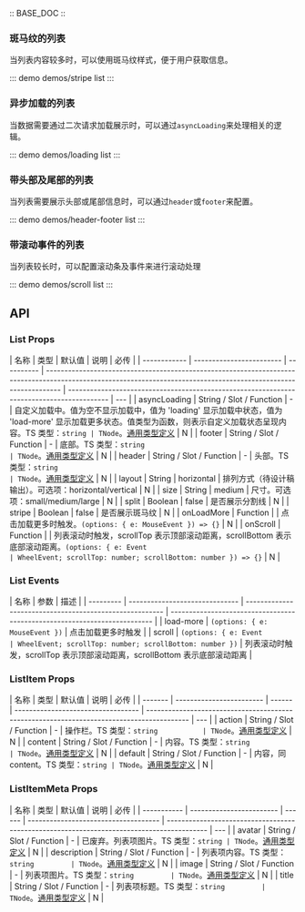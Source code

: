 :: BASE_DOC ::

### 斑马纹的列表

当列表内容较多时，可以使用斑马纹样式，便于用户获取信息。

::: demo demos/stripe list
:::

### 异步加载的列表

当数据需要通过二次请求加载展示时，可以通过`asyncLoading`来处理相关的逻辑。

::: demo demos/loading list
:::

### 带头部及尾部的列表

当列表需要展示头部或尾部信息时，可以通过`header`或`footer`来配置。

::: demo demos/header-footer list
:::

### 带滚动事件的列表

当列表较长时，可以配置滚动条及事件来进行滚动处理

::: demo demos/scroll list
:::

## API

### List Props

| 名称         | 类型                     | 默认值     | 说明                                                                                                                                                             | 必传                                                                                      |
| ------------ | ------------------------ | ---------- | ---------------------------------------------------------------------------------------------------------------------------------------------------------------- | ----------------------------------------------------------------------------------------- | --- |
| asyncLoading | String / Slot / Function | -          | 自定义加载中。值为空不显示加载中，值为 'loading' 显示加载中状态，值为 'load-more' 显示加载更多状态。值类型为函数，则表示自定义加载状态呈现内容。TS 类型：`string | TNode`。[通用类型定义](https://github.com/Tencent/tdesign-vue/blob/develop/src/common.ts) | N   |
| footer       | String / Slot / Function | -          | 底部。TS 类型：`string                                                                                                                                           | TNode`。[通用类型定义](https://github.com/Tencent/tdesign-vue/blob/develop/src/common.ts) | N   |
| header       | String / Slot / Function | -          | 头部。TS 类型：`string                                                                                                                                           | TNode`。[通用类型定义](https://github.com/Tencent/tdesign-vue/blob/develop/src/common.ts) | N   |
| layout       | String                   | horizontal | 排列方式（待设计稿输出）。可选项：horizontal/vertical                                                                                                            | N                                                                                         |
| size         | String                   | medium     | 尺寸。可选项：small/medium/large                                                                                                                                 | N                                                                                         |
| split        | Boolean                  | false      | 是否展示分割线                                                                                                                                                   | N                                                                                         |
| stripe       | Boolean                  | false      | 是否展示斑马纹                                                                                                                                                   | N                                                                                         |
| onLoadMore   | Function                 |            | 点击加载更多时触发。`(options: { e: MouseEvent }) => {}`                                                                                                         | N                                                                                         |
| onScroll     | Function                 |            | 列表滚动时触发，scrollTop 表示顶部滚动距离，scrollBottom 表示底部滚动距离。`(options: { e: Event                                                                 | WheelEvent; scrollTop: number; scrollBottom: number }) => {}`                             | N   |

### List Events

| 名称      | 参数                           | 描述                                                    |
| --------- | ------------------------------ | ------------------------------------------------------- | ------------------------------------------------------------------------- |
| load-more | `(options: { e: MouseEvent })` | 点击加载更多时触发                                      |
| scroll    | `(options: { e: Event          | WheelEvent; scrollTop: number; scrollBottom: number })` | 列表滚动时触发，scrollTop 表示顶部滚动距离，scrollBottom 表示底部滚动距离 |

### ListItem Props

| 名称    | 类型                     | 默认值 | 说明                               | 必传                                                                                      |
| ------- | ------------------------ | ------ | ---------------------------------- | ----------------------------------------------------------------------------------------- | --- |
| action  | String / Slot / Function | -      | 操作栏。TS 类型：`string           | TNode`。[通用类型定义](https://github.com/Tencent/tdesign-vue/blob/develop/src/common.ts) | N   |
| content | String / Slot / Function | -      | 内容。TS 类型：`string             | TNode`。[通用类型定义](https://github.com/Tencent/tdesign-vue/blob/develop/src/common.ts) | N   |
| default | String / Slot / Function | -      | 内容，同 content。TS 类型：`string | TNode`。[通用类型定义](https://github.com/Tencent/tdesign-vue/blob/develop/src/common.ts) | N   |

### ListItemMeta Props

| 名称        | 类型                     | 默认值 | 说明                                 | 必传                                                                                      |
| ----------- | ------------------------ | ------ | ------------------------------------ | ----------------------------------------------------------------------------------------- | --- |
| avatar      | String / Slot / Function | -      | 已废弃。列表项图片。TS 类型：`string | TNode`。[通用类型定义](https://github.com/Tencent/tdesign-vue/blob/develop/src/common.ts) | N   |
| description | String / Slot / Function | -      | 列表项内容。TS 类型：`string         | TNode`。[通用类型定义](https://github.com/Tencent/tdesign-vue/blob/develop/src/common.ts) | N   |
| image       | String / Slot / Function | -      | 列表项图片。TS 类型：`string         | TNode`。[通用类型定义](https://github.com/Tencent/tdesign-vue/blob/develop/src/common.ts) | N   |
| title       | String / Slot / Function | -      | 列表项标题。TS 类型：`string         | TNode`。[通用类型定义](https://github.com/Tencent/tdesign-vue/blob/develop/src/common.ts) | N   |

